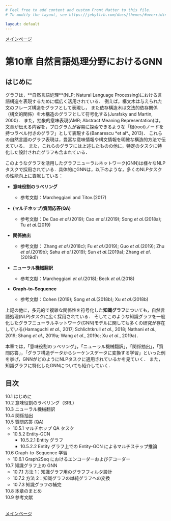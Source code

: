 ```yaml
---
# Feel free to add content and custom Front Matter to this file.
# To modify the layout, see https://jekyllrb.com/docs/themes/#overriding-theme-defaults

layout: default
---
```

<a href="./">メインページ</a>

<h1>第10章 自然言語処理分野におけるGNN</h1>

<h2>はじめに</h2>
グラフは，**自然言語処理**(NLP; Natural Language Processing)における言語構造を表現するために幅広く活用されている． 例えば，構文木は与えられた文のフレーズ構造をグラフとして表現し， また依存構造木は文法的依存関係（構文的関係）を木構造のグラフとして符号化する(Jurafsky and Martin, 2000)． また，抽象的意味表現(AMR; Abstract Meaning Representation)は，文章が伝える内容を，プログラムが容易に探索できるような「根(root)ノードを持つラベル付きのグラフ」として表現する(Banarescu *et al*., 2013)． これらの自然言語のグラフ表現は，豊富な意味情報や構文情報を明確な構造的方法で伝えている． また，これらのグラフには上述したものの他に，特定のタスクに特化した設計されたグラフも含まれている．

このようなグラフを活用したグラフニューラルネットワーク(GNN)は様々なNLPタスクで採用されている．具体的にGNNは，以下のような，多くのNLPタスクの性能向上に貢献している：

-   **意味役割のラベリング**

    -   参考文献：Marcheggiani and Titov.(2017)

-   **(マルチホップ)質問応答(QA)**

    -   参考文献：De Cao *et al*.(2019); Cao *et al*.(2019); Song *et al*.(2018a); Tu *et al*.(2019)

-   **関係抽出**

    -   参考文献： Zhang *et al*.(2018c); Fu *et al*.(2019); Guo *et al*.(2019); Zhu *et al*.(2019b); Sahu *et al*.(2019); Sun *et al*.(2019a); Zhang *et al*.(2019d)\

-   **ニューラル機械翻訳**

    -   参考文献：Marcheggiani *et al*.(2018); Beck *et al*.(2018)

-   **Graph-to-Sequence**

    -   参考文献：Cohen (2019); Song *et al*.(2018b); Xu *et al*.(2018b)

上記の他に，多元的で複雑な関係性を符号化した**知識グラフ**についても，自然言語処理(NLP)タスクに広く採用されている． そしてこのような知識グラフを一般化したグラフニューラルネットワーク(GNN)モデルに関しても多くの研究が存在している(Hamaguchi *et al*., 2017; Schlichtkrull *et al*., 2018; Nathani *et al*., 2019; Shang *et al*., 2019a; Wang *et al*., 2019c; Xu *et al*., 2019a)．

本章では，「意味役割のラベリング」，「ニューラル機械翻訳」，「関係抽出」，「質問応答」，「グラフ構造データからシーケンスデータに変換する学習」といった例を挙げ，GNNがどのようにNLPタスクに適用されているかを見ていく． また，知識グラフに特化したGNNについても紹介していく．

<h2>目次</h2>
<ul style="list-style-type: none; padding-left:0;">
  <li>10.1 はじめに</li>
  <li>10.2 意味役割のラベリング（SRL）</li>
  <li>10.3 ニューラル機械翻訳</li>
  <li>10.4 関係抽出</li>
  <li>10.5 質問応答 (QA)
    <ul>
      <li>10.5.1 マルチホップ QA タスク</li>
      <li>10.5.2 Entity-GCN
        <ul>
          <li>10.5.2.1 Entity グラフ</li>
          <li>10.5.2.2 Entity グラフ上での Entity-GCN によるマルチステップ推論</li>
        </ul>
      </li>
    </ul>
  </li>
  <li>10.6 Graph-to-Sequence 学習
    <ul>
      <li>10.6.1 Graph2Seq におけるエンコーダーおよびデコーダー</li>
    </ul>
  </li>
  <li>10.7 知識グラフ上の GNN
    <ul>
      <li>10.7.1 方法 1：知識グラフ用のグラフフィルタ設計</li>
      <li>10.7.2 方法 2：知識グラフの単純グラフへの変換</li>
      <li>10.7.3 知識グラフの補完</li>
    </ul>
  </li>
  <li>10.8 本章のまとめ</li>
  <li>10.9 参考文献</li>
</ul>
<br>
<a href="./">メインページ</a>
